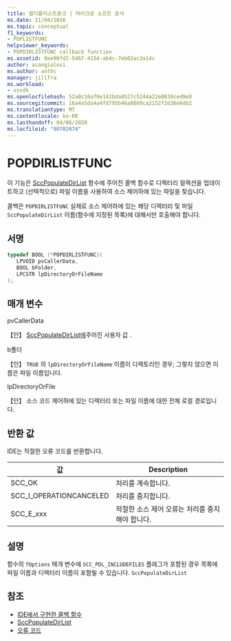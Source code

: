 ```yaml
---
title: 팝디를리스트푼크 | 마이크로 소프트 문서
ms.date: 11/04/2016
ms.topic: conceptual
f1_keywords:
- POPLISTFUNC
helpviewer_keywords:
- POPDIRLISTFUNC callback function
ms.assetid: 0ee90fd2-5467-4154-ab4c-7eb02ac3a14c
author: acangialosi
ms.author: anthc
manager: jillfra
ms.workload:
- vssdk
ms.openlocfilehash: 52a0c16af0e142bda8527c5244a22e0830ced9e0
ms.sourcegitcommit: 16a4a5da4a4fd795b46a0869ca2152f2d36e6db2
ms.translationtype: MT
ms.contentlocale: ko-KR
ms.lasthandoff: 04/06/2020
ms.locfileid: "80702074"
---
```

# <a name="popdirlistfunc"></a>POPDIRLISTFUNC
이 기능은 [SccPopulateDirList](../extensibility/sccpopulatedirlist-function.md) 함수에 주어진 콜백 함수로 디렉터리 컬렉션을 업데이트하고 (선택적으로) 파일 이름을 사용하여 소스 제어하에 있는 파일을 찾습니다.

 콜백은 `POPDIRLISTFUNC` 실제로 소스 제어하에 있는 해당 디렉터리 및 파일 `SccPopulateDirList` 이름(함수에 지정된 목록)에 대해서만 호출해야 합니다.

## <a name="signature"></a>서명

```cpp
typedef BOOL (*POPDIRLISTFUNC)(
   LPVOID pvCallerData,
   BOOL bFolder,
   LPCSTR lpDirectoryOrFileName
);
```

## <a name="parameters"></a>매개 변수
 pvCallerData

【인】 [SccPopulateDirList에](../extensibility/sccpopulatedirlist-function.md)주어진 사용자 값 .

 b폴더

【인】 `TRUE` 의 `lpDirectoryOrFileName` 이름이 디렉토리인 경우; 그렇지 않으면 이름은 파일 이름입니다.

 lpDirectoryOrFile

【인】 소스 코드 제어하에 있는 디렉터리 또는 파일 이름에 대한 전체 로컬 경로입니다.

## <a name="return-value"></a>반환 값
 IDE는 적절한 오류 코드를 반환합니다.

|값|Description|
|-----------|-----------------|
|SCC_OK|처리를 계속합니다.|
|SCC_I_OPERATIONCANCELED|처리를 중지합니다.|
|SCC_E_xxx|적절한 소스 제어 오류는 처리를 중지해야 합니다.|

## <a name="remarks"></a>설명
 함수의 `fOptions` 매개 변수에 `SCC_PDL_INCLUDEFILES` 플래그가 포함된 경우 목록에 파일 이름과 디렉터리 이름이 포함될 수 있습니다. `SccPopulateDirList`

## <a name="see-also"></a>참조
- [IDE에서 구현한 콜백 함수](../extensibility/callback-functions-implemented-by-the-ide.md)
- [SccPopulateDirList](../extensibility/sccpopulatedirlist-function.md)
- [오류 코드](../extensibility/error-codes.md)
